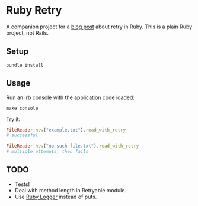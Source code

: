 # Ruby Retry

A companion project for a [blog post](https://danielabaron.me/blog/ruby-configurable-retry/) about retry in Ruby. This is a plain Ruby project, not Rails.

## Setup

```
bundle install
```

## Usage

Run an irb console with the application code loaded:

```
make console
```

Try it:

```ruby
FileReader.new("example.txt").read_with_retry
# successful

FileReader.new("no-such-file.txt").read_with_retry
# multiple attempts, then fails
```

## TODO

* Tests!
* Deal with method length in Retryable module.
* Use [Ruby Logger](https://blog.appsignal.com/2023/05/17/manage-your-ruby-logs-like-a-pro.html) instead of puts.
